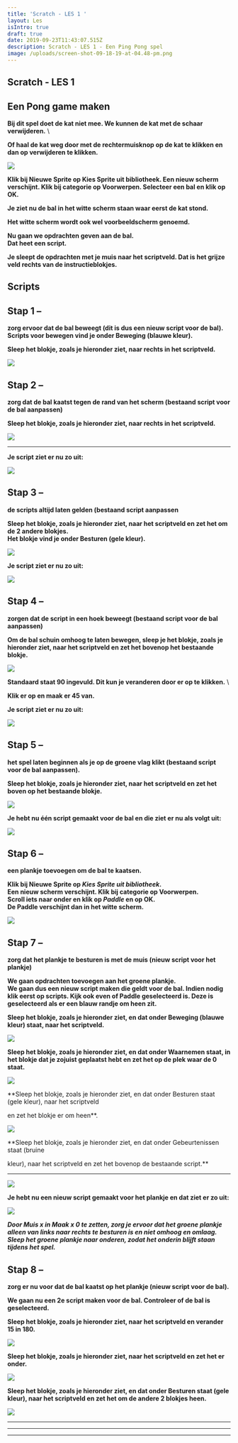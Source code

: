 ```yaml
---
title: 'Scratch - LES 1 '
layout: Les
isIntro: true
draft: true
date: 2019-09-23T11:43:07.515Z
description: Scratch - LES 1 - Een Ping Pong spel
image: /uploads/screen-shot-09-18-19-at-04.48-pm.png
---
```

## **Scratch - LES 1** 

## **Een Pong game maken**

**Bij dit spel doet de kat niet mee. We kunnen de kat met de schaar verwijderen.** \
**Of haal de kat weg door met de rechtermuisknop op de kat te klikken en dan op verwijderen te klikken.**

![](/uploads/screen-shot-09-18-19-at-04.39-pm.png)



**Klik bij Nieuwe Sprite op Kies Sprite uit bibliotheek. Een nieuw scherm verschijnt. Klik bij categorie op Voorwerpen. Selecteer een bal en klik op OK.**

**Je ziet nu de bal in het witte scherm staan waar eerst de kat stond.**

**Het witte scherm wordt ook wel voorbeeldscherm genoemd.**

**Nu gaan we opdrachten geven aan de bal.** \
**Dat heet een script.** 

**Je sleept de opdrachten met je muis naar het scriptveld. Dat is het grijze veld rechts van de instructieblokjes.** 

## **Scripts**

## **Stap 1 –** 

**zorg ervoor dat de bal beweegt (dit is dus een nieuw script voor de bal).** \
**Scripts voor bewegen vind je onder Beweging (blauwe kleur).**

**Sleep het blokje, zoals je hieronder ziet, naar rechts in het scriptveld.**

![](/uploads/neem-stappen.png)

## **Stap 2 –** 

**zorg dat de bal kaatst tegen de rand van het scherm (bestaand script voor de bal aanpassen)**

**Sleep het blokje, zoals je hieronder ziet, naar rechts in het scriptveld.**

![](/uploads/keer-om.png)

****

**Je script ziet er nu zo uit:**

![](/uploads/toon-script.png)

## **Stap 3 –** 

**de scripts altijd laten gelden (bestaand script aanpassen**

**Sleep het blokje, zoals je hieronder ziet, naar het scriptveld en zet het om de 2 andere blokjes.** \
**Het blokje vind je onder Besturen (gele kleur).**

![](/uploads/blokje-3.png)

**Je script ziet er nu zo uit:**

![](/uploads/toon-script-2.png)

## **Stap 4 –** 

**zorgen dat de script in een hoek beweegt (bestaand script voor de bal aanpassen)**

**Om de bal schuin omhoog te laten bewegen, sleep je het blokje, zoals je hieronder ziet, naar het scriptveld en zet het bovenop het bestaande blokje.** 

![](/uploads/richt-naar-graden.png)



**Standaard staat 90 ingevuld. Dit kun je veranderen door er op te klikken.** \
**Klik er op en maak er 45 van.**



**Je script ziet er nu zo uit:**

![](/uploads/toon-script-3.png)

## **Stap 5 –** 

**het spel laten beginnen als je op de groene vlag klikt (bestaand script voor de bal aanpassen).** 

**Sleep het blokje, zoals je hieronder ziet, naar het scriptveld en zet het boven op het bestaande blokje.**

![](/uploads/blokje.png)

**Je hebt nu één script gemaakt voor de bal en die ziet er nu als volgt uit:**

![](/uploads/toon-script-4.png)

## **Stap 6 –** 

**een plankje toevoegen om de bal te kaatsen.**

**Klik bij Nieuwe Sprite op _Kies Sprite uit bibliotheek_.** \
**Een nieuw scherm verschijnt. Klik bij categorie op Voorwerpen.** \
**Scroll iets naar onder en klik op _Paddle_ en op OK.**\
**De Paddle verschijnt dan in het witte scherm.**

![](/uploads/paddle.png)

## **Stap 7 –** 

**zorg dat het plankje te besturen is met de muis (nieuw script voor het plankje)**

**We gaan opdrachten toevoegen aan het groene plankje.** \
**We gaan dus een nieuw script maken die geldt voor de bal. Indien nodig klik eerst op scripts. Kijk ook even of Paddle geselecteerd is. Deze is geselecteerd als er een blauw randje om heen zit.**

**Sleep het blokje, zoals je hieronder ziet, en dat onder Beweging (blauwe kleur) staat, naar het scriptveld.** 

![](/uploads/maak-x.png)

**Sleep het blokje, zoals je hieronder ziet, en dat onder Waarnemen staat, in het blokje dat je zojuist geplaatst hebt en zet het op de plek waar de 0 staat.**

![](/uploads/muis.png)

**Sleep het blokje, zoals je hieronder ziet, en dat onder Besturen staat (gele kleur), naar het scriptveld en zet het blokje er om heen**.

![](/uploads/blokje-3.png)



**Sleep het blokje, zoals je hieronder ziet, en dat onder Gebeurtenissen staat (bruine kleur), naar het scriptveld en zet het bovenop de bestaande script.**

****

![](/uploads/blokje.png)

**Je hebt nu een nieuw script gemaakt voor het plankje en dat ziet er zo uit:**

![](/uploads/toon-script-5.png)

_**Door Muis x in Maak x 0 te zetten, zorg je ervoor dat het groene plankje alleen van links naar rechts te besturen is en niet omhoog en omlaag. Sleep het groene plankje naar onderen, zodat het onderin blijft staan tijdens het spel.**_

## **Stap 8 –** 

**zorg er nu voor dat de bal kaatst op het plankje (nieuw script voor de bal).**

**We gaan nu een 2e script maken voor de bal. Controleer of de bal is geselecteerd.**

**Sleep het blokje, zoals je hieronder ziet, naar het scriptveld en verander 15 in 180.**

![](/uploads/draaio.png)

**Sleep het blokje, zoals je hieronder ziet, naar het scriptveld en zet het er onder.**

![](/uploads/wacht.png)

**Sleep het blokje, zoals je hieronder ziet, en dat onder Besturen staat (gele kleur), naar het scriptveld en zet het om de andere 2 blokjes heen.**

![](/uploads/blokje-4.png)



****

****

****
